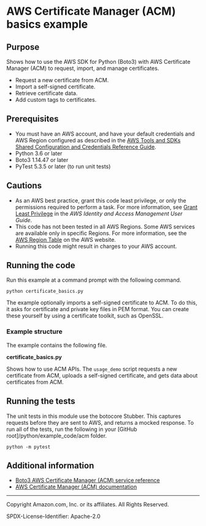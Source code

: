 # AWS Certificate Manager (ACM) basics example

## Purpose

Shows how to use the AWS SDK for Python (Boto3) with AWS Certificate Manager (ACM)
to request, import, and manage certificates.

* Request a new certificate from ACM.
* Import a self-signed certificate.
* Retrieve certificate data.
* Add custom tags to certificates.

## Prerequisites

- You must have an AWS account, and have your default credentials and AWS Region
  configured as described in the [AWS Tools and SDKs Shared Configuration and
  Credentials Reference Guide](https://docs.aws.amazon.com/credref/latest/refdocs/creds-config-files.html).
- Python 3.6 or later
- Boto3 1.14.47 or later
- PyTest 5.3.5 or later (to run unit tests)

## Cautions

- As an AWS best practice, grant this code least privilege, or only the 
  permissions required to perform a task. For more information, see 
  [Grant Least Privilege](https://docs.aws.amazon.com/IAM/latest/UserGuide/best-practices.html#grant-least-privilege) 
  in the *AWS Identity and Access Management 
  User Guide*.
- This code has not been tested in all AWS Regions. Some AWS services are 
  available only in specific Regions. For more information, see the 
  [AWS Region Table](https://aws.amazon.com/about-aws/global-infrastructure/regional-product-services/)
  on the AWS website.
- Running this code might result in charges to your AWS account.

## Running the code

Run this example at a command prompt with the following command.

```
python certificate_basics.py
```

The example optionally imports a self-signed certificate to ACM. To do this, it asks 
for certificate and private key files in PEM format. You can create these yourself by
using a certificate toolkit, such as OpenSSL. 

### Example structure

The example contains the following file.

**certificate_basics.py**

Shows how to use ACM APIs. The `usage_demo` script requests a new certificate from
ACM, uploads a self-signed certificate, and gets data about certificates from ACM.

## Running the tests

The unit tests in this module use the botocore Stubber. This captures requests before 
they are sent to AWS, and returns a mocked response. To run all of the tests, 
run the following in your [GitHub root]/python/example_code/acm 
folder.

```    
python -m pytest
```

## Additional information

- [Boto3 AWS Certificate Manager (ACM) service reference](https://boto3.amazonaws.com/v1/documentation/api/latest/reference/services/acm.html)
- [AWS Certificate Manager (ACM) documentation](https://docs.aws.amazon.com/acm)

---
Copyright Amazon.com, Inc. or its affiliates. All Rights Reserved.

SPDX-License-Identifier: Apache-2.0
